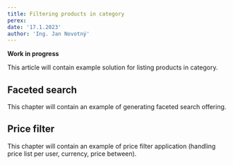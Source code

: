 ```yaml
---
title: Filtering products in category
perex:
date: '17.1.2023'
author: 'Ing. Jan Novotný'
---
```


**Work in progress**

This article will contain example solution for listing products in category.

## Faceted search

This chapter will contain an example of generating faceted search offering.

## Price filter

This chapter will contain an example of price filter application (handling price list per user, currency, price between).
